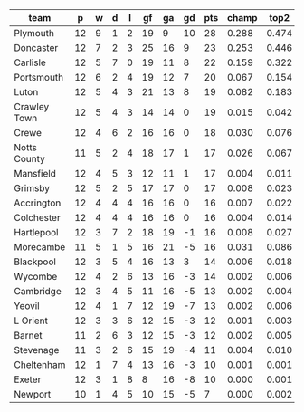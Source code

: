 |     team     | p  | w | d | l | gf | ga | gd | pts | champ | top2  | top3  | top4  |  5-7  | bot4  | bot3  | bot2  |
|--------------|----|---|---|---|----|----|----|-----|-------|-------|-------|-------|-------|-------|-------|-------|
| Plymouth     | 12 | 9 | 1 | 2 | 19 |  9 | 10 |  28 | 0.288 | 0.474 | 0.604 | 0.709 | 0.171 | 0.001 | 0.001 | 0.000|
| Doncaster    | 12 | 7 | 2 | 3 | 25 | 16 |  9 |  23 | 0.253 | 0.446 | 0.584 | 0.683 | 0.174 | 0.001 | 0.001 | 0.000|
| Carlisle     | 12 | 5 | 7 | 0 | 19 | 11 |  8 |  22 | 0.159 | 0.322 | 0.460 | 0.569 | 0.220 | 0.003 | 0.002 | 0.001|
| Portsmouth   | 12 | 6 | 2 | 4 | 19 | 12 |  7 |  20 | 0.067 | 0.154 | 0.244 | 0.336 | 0.251 | 0.014 | 0.008 | 0.004|
| Luton        | 12 | 5 | 4 | 3 | 21 | 13 |  8 |  19 | 0.082 | 0.183 | 0.290 | 0.393 | 0.239 | 0.011 | 0.006 | 0.003|
| Crawley Town | 12 | 5 | 4 | 3 | 14 | 14 |  0 |  19 | 0.015 | 0.042 | 0.079 | 0.126 | 0.175 | 0.069 | 0.043 | 0.023|
| Crewe        | 12 | 4 | 6 | 2 | 16 | 16 |  0 |  18 | 0.030 | 0.076 | 0.142 | 0.210 | 0.220 | 0.032 | 0.020 | 0.009|
| Notts County | 11 | 5 | 2 | 4 | 18 | 17 |  1 |  17 | 0.026 | 0.067 | 0.122 | 0.191 | 0.204 | 0.041 | 0.024 | 0.013|
| Mansfield    | 12 | 4 | 5 | 3 | 12 | 11 |  1 |  17 | 0.004 | 0.011 | 0.024 | 0.041 | 0.086 | 0.178 | 0.126 | 0.077|
| Grimsby      | 12 | 5 | 2 | 5 | 17 | 17 |  0 |  17 | 0.008 | 0.023 | 0.047 | 0.077 | 0.130 | 0.106 | 0.069 | 0.039|
| Accrington   | 12 | 4 | 4 | 4 | 16 | 16 |  0 |  16 | 0.007 | 0.022 | 0.046 | 0.076 | 0.133 | 0.108 | 0.074 | 0.042|
| Colchester   | 12 | 4 | 4 | 4 | 16 | 16 |  0 |  16 | 0.004 | 0.014 | 0.029 | 0.050 | 0.099 | 0.156 | 0.110 | 0.064|
| Hartlepool   | 12 | 3 | 7 | 2 | 18 | 19 | -1 |  16 | 0.008 | 0.027 | 0.053 | 0.087 | 0.139 | 0.094 | 0.062 | 0.034|
| Morecambe    | 11 | 5 | 1 | 5 | 16 | 21 | -5 |  16 | 0.031 | 0.086 | 0.151 | 0.221 | 0.223 | 0.033 | 0.020 | 0.011|
| Blackpool    | 12 | 3 | 5 | 4 | 16 | 13 |  3 |  14 | 0.006 | 0.018 | 0.041 | 0.068 | 0.119 | 0.118 | 0.078 | 0.046|
| Wycombe      | 12 | 4 | 2 | 6 | 13 | 16 | -3 |  14 | 0.002 | 0.006 | 0.015 | 0.029 | 0.069 | 0.227 | 0.162 | 0.103|
| Cambridge    | 12 | 3 | 4 | 5 | 11 | 16 | -5 |  13 | 0.002 | 0.004 | 0.009 | 0.016 | 0.045 | 0.312 | 0.234 | 0.158|
| Yeovil       | 12 | 4 | 1 | 7 | 12 | 19 | -7 |  13 | 0.002 | 0.006 | 0.013 | 0.025 | 0.063 | 0.248 | 0.181 | 0.116|
| L Orient     | 12 | 3 | 3 | 6 | 12 | 15 | -3 |  12 | 0.001 | 0.003 | 0.007 | 0.014 | 0.042 | 0.348 | 0.263 | 0.173|
| Barnet       | 11 | 2 | 6 | 3 | 12 | 15 | -3 |  12 | 0.002 | 0.005 | 0.012 | 0.022 | 0.054 | 0.283 | 0.213 | 0.143|
| Stevenage    | 11 | 3 | 2 | 6 | 15 | 19 | -4 |  11 | 0.004 | 0.010 | 0.023 | 0.040 | 0.084 | 0.191 | 0.140 | 0.087|
| Cheltenham   | 12 | 1 | 7 | 4 | 13 | 16 | -3 |  10 | 0.001 | 0.001 | 0.003 | 0.008 | 0.027 | 0.423 | 0.333 | 0.236|
| Exeter       | 12 | 3 | 1 | 8 |  8 | 16 | -8 |  10 | 0.000 | 0.001 | 0.001 | 0.003 | 0.011 | 0.552 | 0.460 | 0.347|
| Newport      | 10 | 1 | 4 | 5 | 10 | 15 | -5 |   7 | 0.000 | 0.002 | 0.004 | 0.008 | 0.024 | 0.452 | 0.372 | 0.273|
